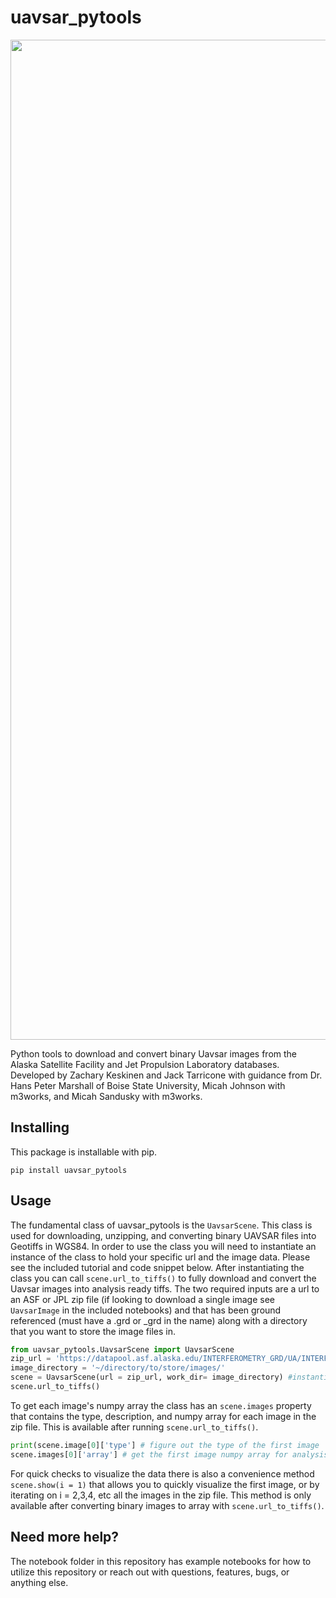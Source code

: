 # uavsar_pytools

<img src="https://github.com/SnowEx/uavsar_pytools/blob/main/title_figure.png" width="1600">

Python tools to download and convert binary Uavsar images from the Alaska Satellite Facility and Jet Propulsion Laboratory databases. Developed by Zachary Keskinen and Jack Tarricone with guidance from Dr. Hans Peter Marshall of Boise State University, Micah Johnson with m3works, and Micah Sandusky with m3works.

## Installing

This package is installable with pip.

```console
pip install uavsar_pytools
```

## Usage

The fundamental class of uavsar_pytools is the `UavsarScene`. This class is used for downloading, unzipping, and converting binary UAVSAR files into Geotiffs in WGS84. In order to use the class you will need to instantiate an instance of the class to hold your specific url and the image data. Please see the included tutorial and code snippet below. After instantiating the class you can call `scene.url_to_tiffs()` to fully download and convert the Uavsar images into analysis ready tiffs. The two required inputs are a url to an ASF or JPL zip file (if looking to download a single image see `UavsarImage` in the included notebooks) and that has been ground referenced (must have a .grd or \_grd in the name) along with a directory that you want to store the image files in.

```python
from uavsar_pytools.UavsarScene import UavsarScene
zip_url = 'https://datapool.asf.alaska.edu/INTERFEROMETRY_GRD/UA/INTERFEROGRAM_OR_POLSAR_GRD.zip'
image_directory = '~/directory/to/store/images/'
scene = UavsarScene(url = zip_url, work_dir= image_directory) #instantiating an instance of the UavsarScene class.
scene.url_to_tiffs()
```

To get each image's numpy array the class has an `scene.images` property that contains the type, description, and numpy array for each image in the zip file. This is available after running `scene.url_to_tiffs()`.

```python
print(scene.image[0]['type'] # figure out the type of the first image
scene.images[0]['array'] # get the first image numpy array for analysis
```

For quick checks to visualize the data there is also a convenience method `scene.show(i = 1)` that allows you to quickly visualize the first image, or by iterating on i = 2,3,4, etc all the images in the zip file. This method is only available after converting binary images to array with `scene.url_to_tiffs()`.

## Need more help?

The notebook folder in this repository has example notebooks for how to utilize this repository or reach out with questions, features, bugs, or anything else.
